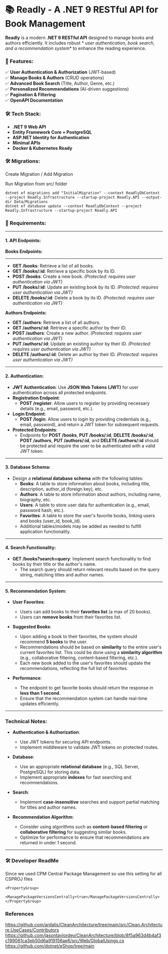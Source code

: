 # **📚 Readly - A .NET 9 RESTful API for Book Management**

**Readly** is a modern **.NET 9 RESTful API** designed to manage books and authors efficiently. It includes robust *
*user authentication, book search, and a recommendation system** to enhance the reading experience.

### **🚀 Features:**

✅ **User Authentication & Authorization** (JWT-based)  
✅ **Manage Books & Authors** (CRUD operations)  
✅ **Advanced Book Search** (Title, Author, Genre, etc.)  
✅ **Personalized Recommendations** (AI-driven suggestions)  
✅ **Pagination & Filtering**  
✅ **OpenAPI Documentation**

### **🛠️ Tech Stack:**

- **.NET 9 Web API**
- **Entity Framework Core + PostgreSQL**
- **ASP.NET Identity for Authentication**
- **Minimal APIs**
- **Docker & Kubernetes Ready**

### **🛠️ Migrations:**

Create Migration / Add Migration 

Run Migration from src/ folder

    dotnet ef migrations add "InitialMigration" --context ReadlyDbContext --project Readly.Infrastructure --startup-project Readly.API --output-dir Data/Migrations
    dotnet ef database update --context ReadlyDbContext --project Readly.Infrastructure --startup-project Readly.API

### **📝 Requirements:**

---

#### **1. API Endpoints:**

**Books Endpoints:**

---

- **GET /books**: Retrieve a list of all books.
- **GET /books/:id**: Retrieve a specific book by its ID.
- **POST /books**: Create a new book. *(Protected: requires user authentication via JWT)*
- **PUT /books/:id**: Update an existing book by its ID. *(Protected: requires user authentication via JWT)*
- **DELETE /books/:id**: Delete a book by its ID. *(Protected: requires user authentication via JWT)*

**Authors Endpoints:**

- **GET /authors**: Retrieve a list of all authors.
- **GET /authors/:id**: Retrieve a specific author by their ID.
- **POST /authors**: Create a new author. *(Protected: requires user authentication via JWT)*
- **PUT /authors/:id**: Update an existing author by their ID. *(Protected: requires user authentication via JWT)*
- **DELETE /authors/:id**: Delete an author by their ID. *(Protected: requires user authentication via JWT)*

---

#### **2. Authentication:**

- **JWT Authentication**: Use **JSON Web Tokens (JWT)** for user authentication across all protected endpoints.
- **Registration Endpoint**:
    - **POST /register**: Allow users to register by providing necessary details (e.g., email, password, etc.).
- **Login Endpoint**:
    - **POST /login**: Allow users to login by providing credentials (e.g., email, password), and return a JWT token for
      subsequent requests.
- **Protected Endpoints**:
    - Endpoints for **POST /books**, **PUT /books/:id**, **DELETE /books/:id**, **POST /authors**, **PUT /authors/:id**,
      and **DELETE /authors/:id** should be protected and require the user to be authenticated with a valid JWT token.

---

#### **3. Database Schema:**

- Design a **relational database schema** with the following tables:
    - **Books**: A table to store information about books, including title, description, author_id (foreign key), etc.
    - **Authors**: A table to store information about authors, including name, biography, etc.
    - **Users**: A table to store user data for authentication (e.g., email, password hash, etc.).
    - **Favorites**: A table to store the user's favorite books, linking users and books (user_id, book_id).
    - Additional tables/models may be added as needed to fulfill application functionality.

---

#### **4. Search Functionality:**

- **GET /books?search=query**: Implement search functionality to find books by their title or the author's name.
    - The search query should return relevant results based on the query string, matching titles and author names.

---

#### **5. Recommendation System:**

- **User Favorites**:
    - Users can add books to their **favorites list** (a max of 20 books).
    - Users can **remove books** from their favorites list.

- **Suggested Books**:
    - Upon adding a book to their favorites, the system should recommend **5 books** to the user.
    - Recommendations should be based on **similarity** to the entire user's current favorites list. This could be done
      using a **similarity algorithm** (e.g., collaborative filtering, content-based filtering, etc.).
    - Each new book added to the user's favorites should update the recommendations, reflecting the full list of
      favorites.

- **Performance**:
    - The endpoint to get favorite books should return the response in **less than 1 second**.
    - Ensure that the recommendation system can handle real-time updates efficiently.

---

### **Technical Notes:**

- **Authentication & Authorization**:
    - Use JWT tokens for securing API endpoints.
    - Implement middleware to validate JWT tokens on protected routes.

- **Database**:
    - Use an appropriate **relational database** (e.g., SQL Server, PostgreSQL) for storing data.
    - Implement appropriate **indexes** for fast searching and recommendations.

- **Search**:
    - Implement **case-insensitive** searches and support partial matching for titles and author names.

- **Recommendation Algorithm**:
    - Consider using algorithms such as **content-based filtering** or **collaborative filtering** for suggesting
      similar books.
    - Optimize for performance to ensure that recommendations are returned in under 1 second.

---

### **🛠 Developer ReadMe**

Since we used CPM Central Package Management so use this setting for all CSPROJ files

    <PropertyGroup>
        <ManagePackageVersionsCentrally>true</ManagePackageVersionsCentrally>
    </PropertyGroup>

### References

https://github.com/ardalis/CleanArchitecture/tree/main/src/Clean.Architecture.UseCases/Contributors
https://github.com/jasontaylordev/CleanArchitecture/blob/8f5a963d4b4af3c199061ca3eb50d6a919156ae6/src/Web/GlobalUsings.cs
https://github.com/dotnet/eShop/tree/main
